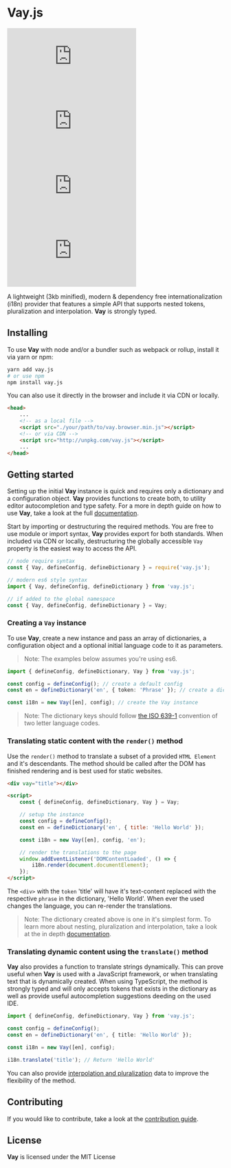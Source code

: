 <!-- @format -->

# Vay.js

[![Npm package version](https://badgen.net/npm/v/vay.js)](https://www.npmjs.com/package/vay.js)[![Npm package total downloads](https://badgen.net/npm/dt/vay.js)](https://npmjs.com/package/vay.js)[![Npm package license](https://badgen.net/npm/license/vay.js)](https://npmjs.com/package/vay.js)[![Github tag](https://badgen.net/github/tag/iamsebastiandev/vay.js)](https://github.com/iamsebastiandev/vay.js/tags)

A lightweight (3kb minified), modern & dependency free internationalization (i18n) provider that features a simple API that supports nested tokens, pluralization and interpolation. **Vay** is strongly typed.

## Installing

To use **Vay** with node and/or a bundler such as webpack or rollup, install it via yarn or npm:

```bash
yarn add vay.js
# or use npm
npm install vay.js
```

You can also use it directly in the browser and include it via CDN or locally.

```html
<head>
    ...
    <!-- as a local file -->
    <script src="./your/path/to/vay.browser.min.js"></script>
    <!-- or via CDN -->
    <script src="http://unpkg.com/vay.js"></script>
    ...
</head>
```

## Getting started

Setting up the initial **Vay** instance is quick and requires only a dictionary and a configuration object. **Vay** provides functions to create both, to utility editor autocompletion and type safety. For a more in depth guide on how to use **Vay**, take a look at the full [documentation](./docs/readme.md).

Start by importing or destructuring the required methods. You are free to use module or import syntax, **Vay** provides export for both standards. When included via CDN or locally, destructuring the globally accessible `Vay` property is the easiest way to access the API.

```js
// node require syntax
const { Vay, defineConfig, defineDictionary } = require('vay.js');

// modern es6 style syntax
import { Vay, defineConfig, defineDictionary } from 'vay.js';

// if added to the global namespace
const { Vay, defineConfig, defineDictionary } = Vay;
```

### Creating a `Vay` instance

To use **Vay**, create a new instance and pass an array of dictionaries, a configuration object and a optional initial language code to it as parameters.

> Note: The examples below assumes you're using es6.

```ts
import { defineConfig, defineDictionary, Vay } from 'vay.js';

const config = defineConfig(); // create a default config
const en = defineDictionary('en', { token: 'Phrase' }); // create a dictionary

const i18n = new Vay([en], config); // create the Vay instance
```

> Note: The dictionary keys should follow [the ISO 639-1](https://en.wikipedia.org/wiki/List_of_ISO_639-1_codes) convention of two letter language codes.

### Translating static content with the `render()` method

Use the `render()` method to translate a subset of a provided `HTML Element` and it's descendants. The method should be called after the DOM has finished rendering and is best used for static websites.

```html
<div vay="title"></div>

<script>
    const { defineConfig, defineDictionary, Vay } = Vay;

    // setup the instance
    const config = defineConfig();
    const en = defineDictionary('en', { title: 'Hello World' });

    const i18n = new Vay([en], config, 'en');

    // render the translations to the page
    window.addEventListener('DOMContentLoaded', () => {
        i18n.render(document.documentElement);
    });
</script>
```

The `<div>` with the `token` 'title' will have it's text-content replaced with the respective `phrase` in the dictionary,
'Hello World'. When ever the used changes the language, you can re-render the translations.

> Note: The dictionary created above is one in it's simplest form. To learn more about nesting, pluralization and interpolation, take a look at the in depth [documentation](./docs/creating-a-dictionary.md).

### Translating dynamic content using the `translate()` method

**Vay** also provides a function to translate strings dynamically. This can prove useful when **Vay** is used with a JavaScript framework, or when translating text that is dynamically created. When using TypeScript, the method is strongly typed and will only accepts tokens that exists in the dictionary as well as provide useful autocompletion suggestions deeding on the used IDE.

```ts
import { defineConfig, defineDictionary, Vay } from 'vay.js';

const config = defineConfig();
const en = defineDictionary('en', { title: 'Hello World' });

const i18n = new Vay([en], config);

i18n.translate('title'); // Return 'Hello World'
```

You can also provide [interpolation and pluralization](./docs/pluralization-and-interpolation.md) data to improve the flexibility of the method.

## Contributing

If you would like to contribute, take a look at the [contribution guide](./contributing.md).

## License

**Vay** is licensed under the MIT License
